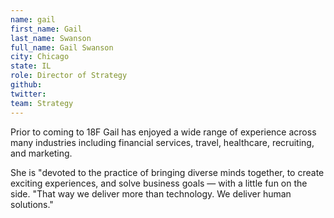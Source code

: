 ```yaml
---
name: gail
first_name: Gail
last_name: Swanson
full_name: Gail Swanson
city: Chicago
state: IL
role: Director of Strategy
github: 
twitter:
team: Strategy
---
```


Prior to coming to 18F Gail has enjoyed a wide range of experience across many industries including financial services, travel, healthcare, recruiting, and marketing. 

She is "devoted to the practice of bringing diverse minds together, to create exciting experiences, and solve business goals — with a little fun on the side. "That way we deliver more than technology. We deliver human solutions." 
